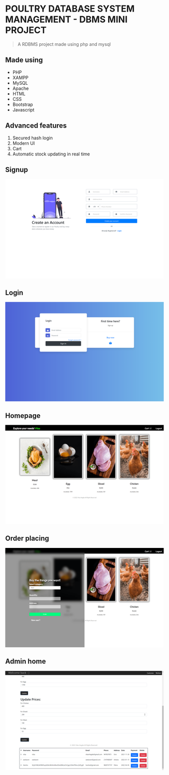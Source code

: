 # POULTRY DATABASE SYSTEM MANAGEMENT - DBMS MINI PROJECT
> A RDBMS project made using php and mysql

## Made using
- PHP
- XAMPP
- MySQL
- Apache
- HTML
- CSS
- Bootstrap
- Javascript

## Advanced features
1. Secured hash login
2. Modern UI
3. Cart
4. Automatic stock updating in real time


## Signup
![signup](https://github.com/vilasrhegde/poultry/blob/62ef9ec6a9ae388a30af4e41b462343999ba77bf/images/signup-min.png)

## Login
![login](https://github.com/vilasrhegde/poultry/blob/4665892b895055df60acd68feefcd2f58d013bfa/images/login-min.png)

## Homepage
![home](https://github.com/vilasrhegde/poultry/blob/4665892b895055df60acd68feefcd2f58d013bfa/images/home-min.png)

## Order placing
![order](https://github.com/vilasrhegde/poultry/blob/4665892b895055df60acd68feefcd2f58d013bfa/images/order-min.png)

## Admin home
![admin](https://github.com/vilasrhegde/poultry/blob/4665892b895055df60acd68feefcd2f58d013bfa/images/admin-min.png)
